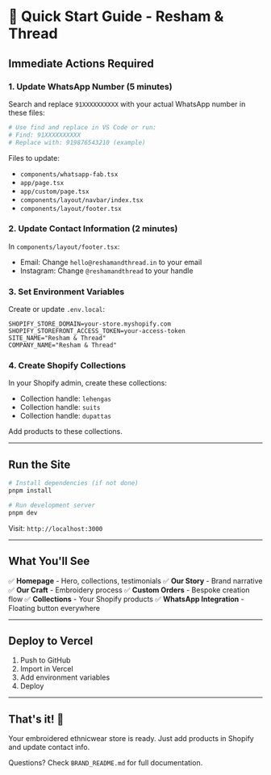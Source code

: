 # 🚀 Quick Start Guide - Resham & Thread

## Immediate Actions Required

### 1. Update WhatsApp Number (5 minutes)

Search and replace `91XXXXXXXXXX` with your actual WhatsApp number in these files:

```bash
# Use find and replace in VS Code or run:
# Find: 91XXXXXXXXXX
# Replace with: 919876543210 (example)
```

Files to update:
- `components/whatsapp-fab.tsx`
- `app/page.tsx`
- `app/custom/page.tsx`
- `components/layout/navbar/index.tsx`
- `components/layout/footer.tsx`

### 2. Update Contact Information (2 minutes)

In `components/layout/footer.tsx`:
- Email: Change `hello@reshamandthread.in` to your email
- Instagram: Change `@reshamandthread` to your handle

### 3. Set Environment Variables

Create or update `.env.local`:

```env
SHOPIFY_STORE_DOMAIN=your-store.myshopify.com
SHOPIFY_STOREFRONT_ACCESS_TOKEN=your-access-token
SITE_NAME="Resham & Thread"
COMPANY_NAME="Resham & Thread"
```

### 4. Create Shopify Collections

In your Shopify admin, create these collections:
- Collection handle: `lehengas`
- Collection handle: `suits`  
- Collection handle: `dupattas`

Add products to these collections.

---

## Run the Site

```bash
# Install dependencies (if not done)
pnpm install

# Run development server
pnpm dev
```

Visit: `http://localhost:3000`

---

## What You'll See

✅ **Homepage** - Hero, collections, testimonials
✅ **Our Story** - Brand narrative
✅ **Our Craft** - Embroidery process
✅ **Custom Orders** - Bespoke creation flow
✅ **Collections** - Your Shopify products
✅ **WhatsApp Integration** - Floating button everywhere

---

## Deploy to Vercel

1. Push to GitHub
2. Import in Vercel
3. Add environment variables
4. Deploy

---

## That's it! 🎉

Your embroidered ethnicwear store is ready. Just add products in Shopify and update contact info.

Questions? Check `BRAND_README.md` for full documentation.
